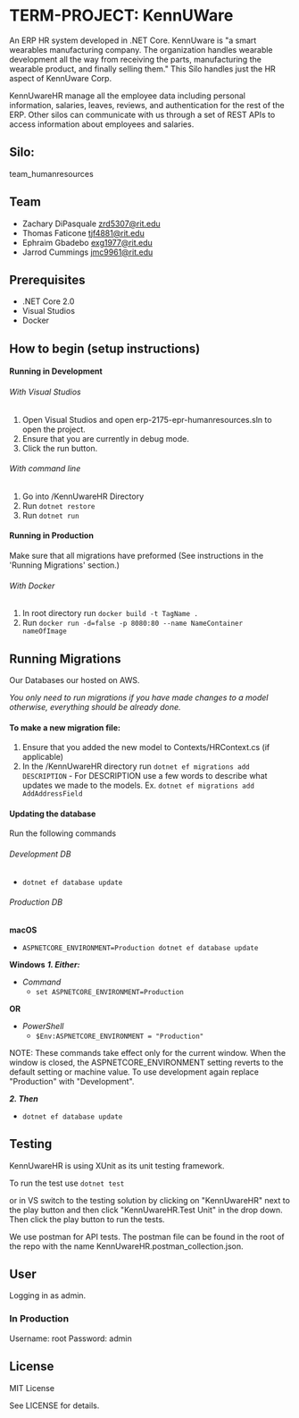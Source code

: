 # TERM-PROJECT: KennUWare

An ERP HR system developed in .NET Core. KennUware is "a smart wearables manufacturing company. The organization handles wearable development all the way from receiving the parts, manufacturing the wearable product, and finally selling them." This Silo handles just the HR aspect of KennUware Corp.

KennUwareHR manage all the employee data including personal information, salaries, leaves, reviews, and authentication for the rest of the ERP. Other silos can communicate with us through a set of REST APIs to access information about employees and salaries. 

## Silo:  
team_humanresources


## Team
- Zachary DiPasquale <zrd5307@rit.edu>
- Thomas Faticone <tjf4881@rit.edu>
- Ephraim Gbadebo <exg1977@rit.edu>
- Jarrod Cummings <jmc9961@rit.edu>


## Prerequisites

- .NET Core 2.0
- Visual Studios
- Docker

## How to begin (setup instructions)

#### Running in Development

###### With Visual Studios
1. Open Visual Studios and open erp-2175-epr-humanresources.sln to open the project.
2. Ensure that you are currently in debug mode.
3. Click the run button.

###### With command line
1. Go into /KennUwareHR Directory
2. Run `dotnet restore`
3. Run `dotnet run`

#### Running in Production
Make sure that all migrations have preformed (See instructions in the 'Running Migrations' section.)
###### With Docker
1. In root directory run `docker build -t TagName .`
2. Run `docker run -d=false -p 8080:80 --name NameContainer nameOfImage`

## Running Migrations
Our Databases our hosted on AWS. 

*You only need to run migrations if you have made changes to a model otherwise, everything should be already done.*

#### To make a new migration file:
1. Ensure that you added the new model to Contexts/HRContext.cs (if applicable)
2. In the /KennUwareHR directory run `dotnet ef migrations add DESCRIPTION` - For DESCRIPTION use a few words to describe what updates we made to the models. Ex. `dotnet ef migrations add AddAddressField`

#### Updating the database

Run the following commands
###### Development DB
- `dotnet ef database update`

###### Production DB
**macOS**
- `ASPNETCORE_ENVIRONMENT=Production dotnet ef database update`

**Windows**
***1. Either:***
- *Command*
  - `set ASPNETCORE_ENVIRONMENT=Production`

**OR**

- *PowerShell*
  - `$Env:ASPNETCORE_ENVIRONMENT = "Production"`

NOTE: These commands take effect only for the current window. When the window is closed, the ASPNETCORE_ENVIRONMENT setting reverts to the default setting or machine value. To use development again replace "Production" with "Development".

***2. Then***
- `dotnet ef database update`

## Testing

KennUwareHR is using XUnit as its unit testing framework.

To run the test use
`dotnet test`

or in VS switch to the testing solution by clicking on "KennUwareHR" next to the play button and 
then click "KennUwareHR.Test Unit" in the drop down. Then click the play button to run the tests.

We use postman for API tests. The postman file can be found in the root of the repo with the name KennUwareHR.postman_collection.json.

## User
Logging in as admin. 
### In Production
Username: root
Password: admin

## License
MIT License

See LICENSE for details.
